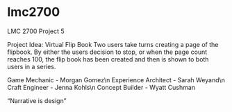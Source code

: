 # lmc2700
LMC 2700 Project 5

Project Idea: Virtual Flip Book 
  Two users take turns creating a page of the flipbook. By either the users decision to stop, or when the page count reaches 100, the flip book has been created and then is shown to both users in a series. 

Game Mechanic - Morgan Gomez\n
Experience Architect - Sarah Weyand\n
Craft Engineer - Jenna Kohls\n
Concept Builder - Wyatt Cushman

“Narrative is design”

